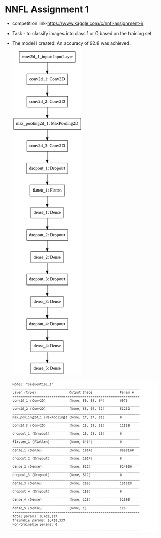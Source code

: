 # NNFL Assignment 1

* competition link-https://www.kaggle.com/c/nnfl-assignment-i/

* Task - to classify images into class 1 or 0 based on the training set.
* The model I created: An accuracy of 92.8 was achieved.

  ![](download.png)

  ![](Summary.png)

